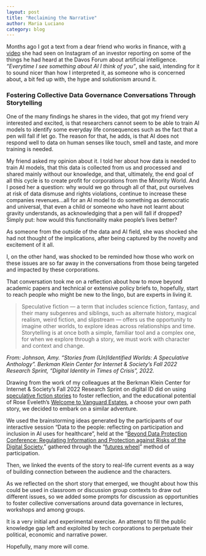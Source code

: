 ```yaml
---
layout: post
title: "Reclaiming the Narrative"
author: Maria Luciano
category: blog
---
```

Months ago I got a text from a dear friend who works in finance, with [a video](https://www.instagram.com/reel/C2OA986tvIg/?igsh=Z2VrYTV3MWIxejF2) she had seen on Instagram of an investor reporting on some of the things he had heard at the Davos Forum about artificial intelligence. _“Everytime I see something about AI I think of you”_, she said, intending for it to sound nicer than how I interpreted it, as someone who is concerned about, a bit fed up with, the hype and solutionism around it.

<!--more-->

### Fostering Collective Data Governance Conversations Through Storytelling

One of the many findings he shares in the video, that got my friend very interested and excited, is that researchers cannot seem to be able to train AI models to identify some everyday life consequences such as the fact that a pen will fall if let go. The reason for that, he adds, is that AI does not respond well to data on human senses like touch, smell and taste, and more training is needed.

My friend asked my opinion about it. I told her about how data is needed to train AI models, that this data is collected from us and processed and shared mainly without our knowledge, and that, ultimately, the end goal of all this cycle is to create profit for corporations from the Minority World. And I posed her a question: why would we go through all of that, put ourselves at risk of data dismuse and rights violations, continue to increase these companies revenues…all for an AI model to do something as democratic and universal, that even a child or someone who have not learnt about gravity understands, as acknowledging that a pen will fall if dropped? Simply put: how would this functionality make people’s lives better?

As someone from the outside of the data and AI field, she was shocked she had not thought of the implications, after being captured by the novelty and excitement of it all. 

I, on the other hand, was shocked to be reminded how those who work on these issues are so far away in the conversations from those being targeted and impacted by these corporations.

That conversation took me on a reflection about how to move beyond academic papers and technical or extensive policy briefs to, hopefully, start to reach people who might be new to the lingo, but are experts in living it.

> Speculative fiction — a term that includes science fiction, fantasy, and their many subgenres and siblings, such as alternate history, magical realism, weird fiction, and slipstream — offers us the opportunity to imagine other worlds, to explore ideas across relationships and time. Storytelling is at once both a simple, familiar tool and a complex one, for when we explore through a story, we must work with character and context and change.

_From:  Johnson, Amy. “Stories from (Un)Identified Worlds: A Speculative Anthology”. Berkman Klein Center for Internet & Society’s Fall 2022 Research Sprint, “Digital Identity in Times of Crisis”, 2022._

Drawing from the work of my colleagues at the Berkman Klein Center for Internet & Society’s Fall 2022 Research Sprint on digital ID did on using [speculative fiction stories](https://drive.google.com/file/d/1iY7TUJ1UvdhbZ2hYL_uxlFHlEyALKwEw/view) to foster reflection, and the educational potential of Rose Eveleth’s [Welcome to Vanguard Estates](https://www.flashforwardpod.com/2022/10/31/welcome-to-vanguard-estates/), a choose your own path story, we decided to embark on a similar adventure.

We used the brainstorming ideas generated by the participants of our interactive session “Data to the people: reflecting on participation and inclusion in AI uses for healthcare”, held at the “[Beyond Data Protection Conference: Regulating Information and Protection against Risks of the Digital Society](https://connectedbydata.org/events/2023-09-21-beyond-data-protection),” gathered through the “[futures wheel](https://assets.publishing.service.gov.uk/media/5a821fdee5274a2e8ab579ef/futures-toolkit-edition-1.pdf)” method of participation. 

Then, we linked the events of the story to real-life current events as a way of building connection between the audience and the characters. 

As we reflected on the short story that emerged, we thought about how this could be used in classroom or discussion group contexts to draw out different issues, so we  added some prompts for discussion as opportunities to foster collective conversations around data governance in lectures, workshops and among groups.

It is a very initial and experimental exercise. An attempt to fill the public knowledge gap left and exploited by tech corporations to perpetuate their political, economic and narrative power. 

Hopefully, many more will come.